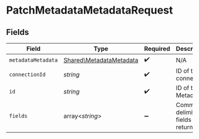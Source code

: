# PatchMetadataMetadataRequest


## Fields

| Field                                                              | Type                                                               | Required                                                           | Description                                                        |
| ------------------------------------------------------------------ | ------------------------------------------------------------------ | ------------------------------------------------------------------ | ------------------------------------------------------------------ |
| `metadataMetadata`                                                 | [Shared\MetadataMetadata](../../Models/Shared/MetadataMetadata.md) | :heavy_check_mark:                                                 | N/A                                                                |
| `connectionId`                                                     | *string*                                                           | :heavy_check_mark:                                                 | ID of the connection                                               |
| `id`                                                               | *string*                                                           | :heavy_check_mark:                                                 | ID of the Metadata                                                 |
| `fields`                                                           | array<*string*>                                                    | :heavy_minus_sign:                                                 | Comma-delimited fields to return                                   |